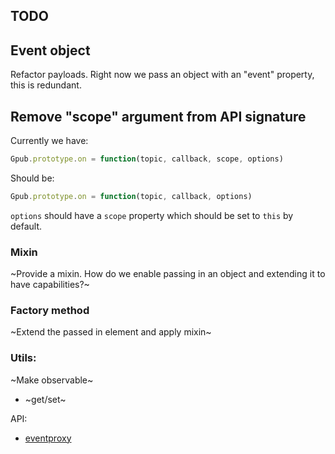 ## TODO

## Event object
Refactor payloads. Right now we pass an object with an "event" property, this is redundant.

## Remove "scope" argument from API signature

Currently we have:
```javascript
Gpub.prototype.on = function(topic, callback, scope, options)
```

Should be:
```javascript
Gpub.prototype.on = function(topic, callback, options)
```
`options` should have a `scope` property which should be set to `this` by default.

### Mixin
~Provide a mixin. How do we enable passing in an object and extending it to have capabilities?~

### Factory method
~Extend the passed in element and apply mixin~

### Utils:
~Make observable~
- ~get/set~


API:
- [eventproxy][ep]

[ep]: https://github.com/JacksonTian/eventproxy/blob/master/lib/eventproxy.js
